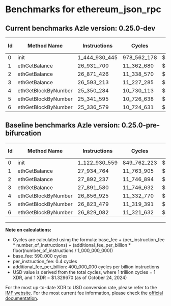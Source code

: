 # Benchmarks for ethereum_json_rpc

## Current benchmarks Azle version: 0.25.0-dev

| Id  | Method Name         | Instructions  | Cycles      | USD           | USD/Million Calls | Change                                |
| --- | ------------------- | ------------- | ----------- | ------------- | ----------------- | ------------------------------------- |
| 0   | init                | 1_444_930_445 | 978_562_178 | $0.0013011648 | $1_301.16         | <font color="red">+321_999_886</font> |
| 1   | ethGetBalance       | 26_931_700    | 11_362_680  | $0.0000151086 | $15.10            | <font color="green">-1_003_064</font> |
| 2   | ethGetBalance       | 26_871_426    | 11_338_570  | $0.0000150766 | $15.07            | <font color="green">-1_020_811</font> |
| 3   | ethGetBalance       | 26_593_213    | 11_227_285  | $0.0000149286 | $14.92            | <font color="green">-1_298_367</font> |
| 4   | ethGetBlockByNumber | 25_350_284    | 10_730_113  | $0.0000142675 | $14.26            | <font color="green">-1_506_641</font> |
| 5   | ethGetBlockByNumber | 25_341_595    | 10_726_638  | $0.0000142629 | $14.26            | <font color="green">-1_481_884</font> |
| 6   | ethGetBlockByNumber | 25_336_579    | 10_724_631  | $0.0000142602 | $14.26            | <font color="green">-1_492_503</font> |

## Baseline benchmarks Azle version: 0.25.0-pre-bifurcation

| Id  | Method Name         | Instructions  | Cycles      | USD           | USD/Million Calls |
| --- | ------------------- | ------------- | ----------- | ------------- | ----------------- |
| 0   | init                | 1_122_930_559 | 849_762_223 | $0.0011299033 | $1_129.90         |
| 1   | ethGetBalance       | 27_934_764    | 11_763_905  | $0.0000156421 | $15.64            |
| 2   | ethGetBalance       | 27_892_237    | 11_746_894  | $0.0000156195 | $15.61            |
| 3   | ethGetBalance       | 27_891_580    | 11_746_632  | $0.0000156191 | $15.61            |
| 4   | ethGetBlockByNumber | 26_856_925    | 11_332_770  | $0.0000150688 | $15.06            |
| 5   | ethGetBlockByNumber | 26_823_479    | 11_319_391  | $0.0000150511 | $15.05            |
| 6   | ethGetBlockByNumber | 26_829_082    | 11_321_632  | $0.0000150540 | $15.05            |

---

**Note on calculations:**

-   Cycles are calculated using the formula: base_fee + (per_instruction_fee \* number_of_instructions) + (additional_fee_per_billion \* floor(number_of_instructions / 1_000_000_000))
-   base_fee: 590_000 cycles
-   per_instruction_fee: 0.4 cycles
-   additional_fee_per_billion: 400_000_000 cycles per billion instructions
-   USD value is derived from the total cycles, where 1 trillion cycles = 1 XDR, and 1 XDR = $1.329670 (as of October 24, 2024)

For the most up-to-date XDR to USD conversion rate, please refer to the [IMF website](https://www.imf.org/external/np/fin/data/rms_sdrv.aspx).
For the most current fee information, please check the [official documentation](https://internetcomputer.org/docs/current/developer-docs/gas-cost#execution).
